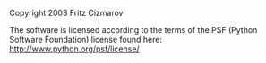 Copyright 2003 Fritz Cizmarov

The software is licensed according to the terms of the PSF (Python Software Foundation) license found here: http://www.python.org/psf/license/